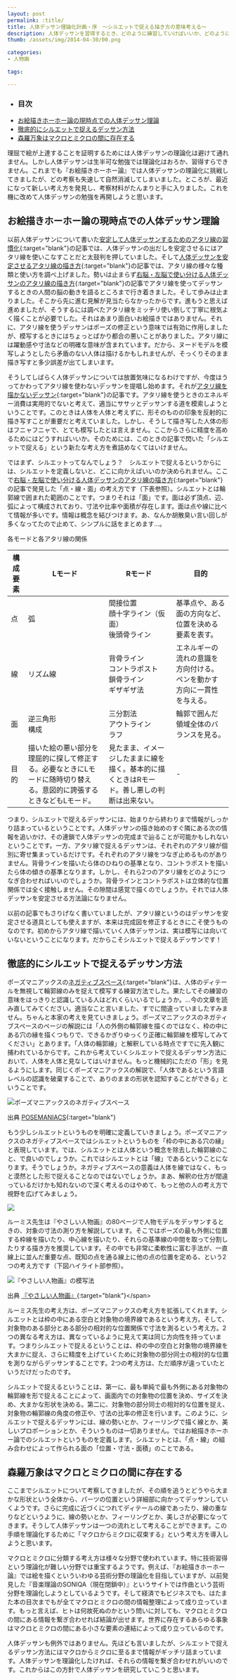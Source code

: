 ```yaml
---
layout: post
permalink: :title/
title: 人体デッサン理論化計画・序　〜シルエットで捉える描き方の意味考える〜
description: 人体デッサンを習得するとき、どのように練習していけばいいか、どのように上達していけばいいか、ということを理論化するための方針を考えます。そしてシルエットで捉えるデッサンという考え方を導入して、お絵描きホーホー論の神髄に1歩踏み出します。
thumb: /assets/img/2014-04-30/00.png

categories:
- 人物画

tags:

---
```


- ### 目次
- [お絵描きホーホー論の現時点での人体デッサン理論](#お絵描きホーホー論の現時点での人体デッサン理論)
- [徹底的にシルエットで捉えるデッサン方法](#徹底的にシルエットで捉えるデッサン方法)
- [森羅万象はマクロとミクロの間に存在する](#森羅万象はマクロとミクロの間に存在する)

理屈で絵が上達することを証明するためには人体デッサンの理論化は避けて通れません。しかし人体デッサンは生半可な勉強では理論化はおろか、習得すらできません。これまでも『お絵描きホーホー論』では人体デッサンの理論化に挑戦してきましたが、どの考察も失速して自然消滅してしまいました。ところが、最近になって新しい考え方を発見し、考察材料がたんまりと手に入りました。これを機に改めて人体デッサンの勉強を再開しようと思います。

## お絵描きホーホー論の現時点での人体デッサン理論

以前人体デッサンについて書いた[安定して人体デッサンするためのアタリ線の習慣化](/how-to-draw-makes-sketch-stabilize/index.html){:target="blank"}の記事では、人体デッサンの出だしを安定させるにはアタリ線を使いこなすことだと太鼓判を押していました。そして[人体デッサンを安定させるアタリ線の描き方](/how-to-draw-makes-sketch-stabilize/index.html){:target="blank"}の記事では、アタリ線の様々な種類と使い方を調べ上げました。勢いは止まらず[右脳・左脳で使い分ける人体デッサンのアタリ線の描き方](/right-brain-and-left-brain/index.html){:target="blank"}の記事でアタリ線を使ってデッサンするときの人間の脳の動きを語るところまで行き着きました。そして歩みは止まりました。そこから先に進む見解が見当たらなかったからです。進もうと思えば進めましたが、そうするには調べたアタリ線をミッチリ使い倒して丁寧に根気よく描くことが必要でした。それはあまり面白いお絵描きではありません。それに、アタリ線を使うデッサンはポーズの修正という意味では有効に作用しましたが、模写するときにはちょっとばかり都合の悪いことがありました。アタリ線には躍動感や寸法などの明確な意味が含まれています。だから、ヌードモデルを模写しようとしたら矛盾のない人体は描けるかもしれませんが、そっくりそのまま描き写すと多少誤差が出てしまいます。

そうしてしばらく人体デッサンについては放置気味になるわけですが、今度はうってかわってアタリ線を使わないデッサンを提唱し始めます。それが[アタリ線を描かないデッサン](/not-drawing-draft-human-body-sketch/index.html){:target="blank"}の記事です。アタリ線を使うときのエネルギー消費は実用的でないと考えて、適当にササッとデッサンする道を模索しようということです。このときは人体を人体と考えずに、形そのものの印象を反射的に描き写すことが重要だと考えていました。しかし、そうして描き写した人体の形はフニャフニャで、とても模写したとは言えません。ここからさらに精度を高めるためにはどうすればいいか。そのためには、このときの記事で閃いた「シルエットで捉える」という新たな考え方を煮詰めなくてはいけません。

ではまず、シルエットってなんでしょう？　シルエットで捉えるというからには、シルエットを定義しないと、どこに向かえばいいのか決められません。ここで[右脳・左脳で使い分ける人体デッサンのアタリ線の描き方](/right-brain-and-left-brain/index.html){:target="blank"}の記事で発見した「点・線・面」の考え方です（下表参照）。シルエットとは輪郭線で囲まれた範囲のことです。つまりそれは「面」です。面は必ず頂点、辺、弧によって構成されており、寸法や比率や面積が存在します。面は点や線に比べて情報が多いです。情報は概念を結びつけます。あ、なんか胡散臭い言い回しが多くなってたので止めて、シンプルに話をまとめます...。

<span>各モードと各アタリ線の関係</span>

|構成要素|Lモード|Rモード|目的|
|---|---|---|---|
|点|弧|間接位置<br>顔十字ライン（仮面）<br>後頭骨ライン|基準点や、ある面の方向など、位置を決める要素を表す。|
|線|リズム線|背骨ライン<br>コントラポスト<br>鎖骨ライン<br>ギザギザ法|エネルギーの流れの意識を方向付ける。ペンを動かす方向に一貫性を与える。|
|面|逆三角形<br>構成|三分割法<br>アウトライン<br>ラフ|輪郭で囲んだ領域全体のバランスを見る。|
|目的|描いた絵の悪い部分を理屈的に探して修正する。必要なときにLモードに随時切り替える。意図的に誇張するときなどもLモード。|見たまま、イメージしたままに線を描く。基本的に描くときはRモード。善し悪しの判断は出来ない。|-|

つまり、シルエットで捉えるデッサンには、始まりから終わりまで情報がしっかり詰まっているということです。人体デッサンの描き始めのすぐ隣にある次の情報を追いかけ、その連鎖で人体デッサンの完成まで辿ることが可能かもしれないということです。一方、アタリ線で捉えるデッサンは、それぞれのアタリ線が個別に寄せ集まっているだけです。それぞれのアタリ線をつなぎ止めるものがありません。背骨ラインを描いたら体のひねりの基準となり、コントラポストを描いたら体の傾きの基準となります。しかし、それら2つのアタリ線をどのようにつなぎ合わせればいいのでしょうか。背骨ラインとコントラポストは立体的な位置関係では全く接触しません。その隙間は感覚で描くのでしょうか。それでは人体デッサンを安定させる方法論になりません。

以前の記事でもさりげなく書いていましたが、アタリ線というのはデッサンを安定させる道具としても使えますが、本来は完成図を修正するときにこそ使うものなのです。初めからアタリ線で描いていく人体デッサンは、実は模写には向いていないということになります。だからこそシルエットで捉えるデッサンです！

## 徹底的にシルエットで捉えるデッサン方法

ポーズマニアックスの[ネガティブスペース](http://www.posemaniacs.com/blog/negativespace){:target="blank"}は、人体のディテールを無視して輪郭線のみを捉えて模写する練習方法でした。果たしてその練習の意味をはっきりと認識している人はどれくらいいるでしょうか。...今の文章を読み直してみてください。適当なこと言いました、すでに間違っていましたすみません。ちゃんと本家の考えを見ていきましょう。ポーズマニアックスのネガティブスペースのページの解説には「人の外側の輪郭線を描くのではなく、枠の中にある穴の縁を描くつもりで、できるかぎりゆっくり正確に輪郭線を模写してみてください」とあります。「人体の輪郭線」と解釈している時点ですでに先入観に捕われているからです。これから考えていくシルエットで捉えるデッサン方法において、人体を人体と見なしてはいけません。もっと機械的にただの「形」を見るようにします。同じくポーズマニアックスの解説で、「人体であるという言語レベルの認識を破棄することで、ありのままの形状を認知することができる」ということです。

![ポーズマニアックスのネガティブスペース](/assets/img/2014-04-30/01.png)

<span>出典 [POSEMANIACS](http://www.posemaniacs.com/blog/){:target="blank"}</span>

もう少しシルエットというものを明確に定義していきましょう。ポーズマニアックスのネガティブスペースではシルエットというものを「枠の中にある穴の縁」と表現しています。では、シルエットとは人体という概念を除去した輪郭線のこと、で良いのでしょうか。これではシルエットとは「線」であるということになります。そうでしょうか。ネガティブスペースの意義は人体を線ではなく、もっと漠然とした形で捉えることなのではないでしょうか。まあ、解釈の仕方が間違っているだけかも知れないので深く考えるのはやめて、もっと他の人の考え方で視野を広げてみましょう。

<a target="blank"  href="https://www.amazon.co.jp/gp/product/4837301037/ref=as_li_tl?ie=UTF8&camp=247&creative=1211&creativeASIN=4837301037&linkCode=as2&tag=koma5109-22&linkId=01d828008578abd5aa87e73c4e47611a"><img border="0" src="//ws-fe.amazon-adsystem.com/widgets/q?_encoding=UTF8&MarketPlace=JP&ASIN=4837301037&ServiceVersion=20070822&ID=AsinImage&WS=1&Format=_SL250_&tag=koma5109-22" ></a><img src="//ir-jp.amazon-adsystem.com/e/ir?t=koma5109-22&l=am2&o=9&a=4837301037" width="1" height="1" border="0" alt="" style="border:none !important; margin:0px !important;" />

ルーミス先生は『やさしい人物画』の80ページで人物モデルをデッサンするときの、対象の寸法の測り方を解説しています。そこではポーズの最も外側に位置する枠線を描いたり、中心線を描いたり、それらの基準線の中間を取って分割したりする描き方を推奨しています。その中でも非常に柔軟性に富む手法が、一直線上に並んだ重要な点、既知の点を通る線上に他の点の位置を定める、という2つの考え方です（下図ハイライト部参照）。

![『やさしい人物画』の模写法](/assets/img/2014-04-30/02.png)

<span>出典 [『やさしい人物画』](http://www.amazon.co.jp/gp/product/4837301037/ref=as_li_tf_tl?ie=UTF8&camp=247&creative=1211&creativeASIN=4837301037&linkCode=as2&tag=koma5109-22"){:target="blank"}</span>

ルーミス先生の考え方は、ポーズマニアックスの考え方を拡張してくれます。シルエットとは枠の中にある空白と対象物の境界線であるという考え方。そして、対象物のある部分とある部分の相対的な位置関係で寸法を測るという考え方。2つの異なる考え方は、異なっているように見えて実は同じ方向性を持っています。つまりシルエットで捉えるということは、枠の中の空白と対象物の境界線を大まかに捉え、さらに精度を上げていくために対象物の部分同士の相対的な位置を測りながらデッサンすることです。2つの考え方は、ただ順序が違っていたというだけだったのです。

シルエットで捉えるということは、第一に、最も単純で最も外側にある対象物の輪郭線を形で捉えることによって、画面内での対象物の位置を決め、サイズを決め、大まかな形状を決める。第二に、対象物の部分同士の相対的な位置を捉え、対象物の輪郭線の角度の修正や、寸法の比率の修正を行います。このように、シルエットで捉えるデッサンには、線の勢いとか、フィーリングで描く線とか、美しいプロポーションとか、そういうものは一切ありません。ではお絵描きホーホー論でのシルエットというものを定義します。シルエットとは、「点・線」の組み合わせによって作られる面の「位置・寸法・面積」のことである。

## 森羅万象はマクロとミクロの間に存在する

ここまでシルエットについて考察してきましたが、その順を追うとどうやら大まかな形状という全体から、パーツの位置という詳細部に向かってデッサンしていくようです。さらに完成に近づくにつれてディテールの線であったり、線の重なりなどというように、線の勢いとか、フィーリングとか、美しさが必要になってきます。そうして人体デッサンは一つの流れとして考えることができます。この手順を理論化するために「マクロからミクロに収束する」という考え方を導入しようと思います。

マクロとミクロに分類する考え方は様々な分野で使われています。特に技術習得という理論化が難しい分野では重宝するようです。例えば、『お絵描きホーホー論』では絵を描くといういわゆる芸術分野の理論化を目指していますが、以前発見した『音楽理論のSONIQA（現在閉鎖中）』というサイトでは作曲という芸術分野を理論化しようとしているようです。そして経済でもビジネスでも、はたまた本の目次までもが全てマクロとミクロの間の情報整理によって成り立っています。もっと言えば、ヒトは何故死ぬのかという問いに対しても、マクロとミクロの間にある情報を繋ぎ合わせれば結論が出せます。世界に存在するあらゆる事象はマクロとミクロの間にある小さな要素の連結によって成り立っているのです。

人体デッサンも例外ではありません。先ほども言いましたが、シルエットで捉えるデッサン方法にはマクロからミクロに至るまで情報がギッチリ詰まっています。人体デッサンを理論化したければ、それらの情報を繋ぎ合わせれがいいのです。これからはこの方針で人体デッサンを研究していこうと思います。
